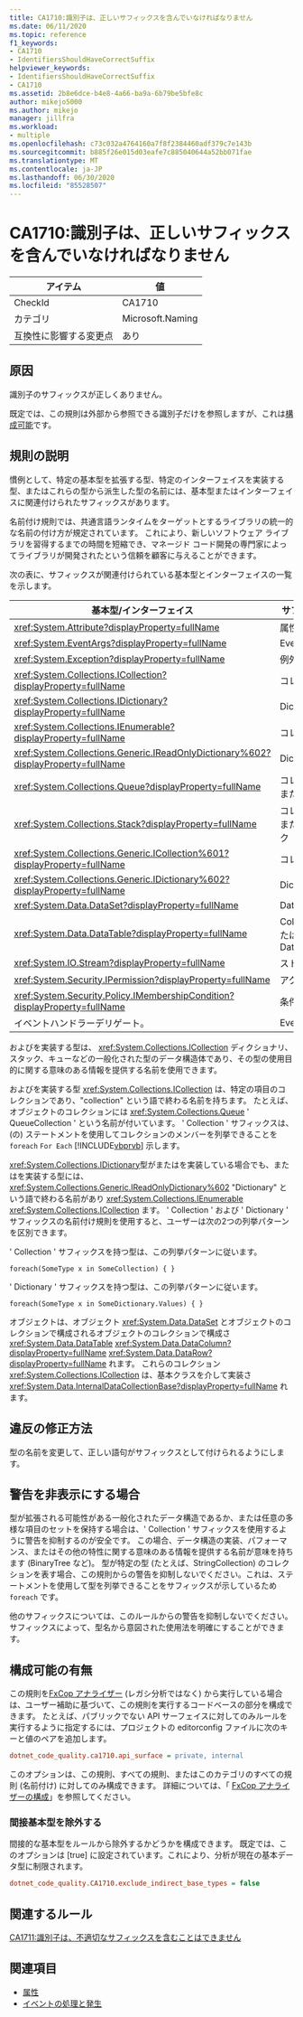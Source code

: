 ```yaml
---
title: CA1710:識別子は、正しいサフィックスを含んでいなければなりません
ms.date: 06/11/2020
ms.topic: reference
f1_keywords:
- CA1710
- IdentifiersShouldHaveCorrectSuffix
helpviewer_keywords:
- IdentifiersShouldHaveCorrectSuffix
- CA1710
ms.assetid: 2b8e6dce-b4e8-4a66-ba9a-6b79be5bfe8c
author: mikejo5000
ms.author: mikejo
manager: jillfra
ms.workload:
- multiple
ms.openlocfilehash: c73c032a4764160a7f8f2384460adf379c7e143b
ms.sourcegitcommit: b885f26e015d03eafe7c885040644a52bb071fae
ms.translationtype: MT
ms.contentlocale: ja-JP
ms.lasthandoff: 06/30/2020
ms.locfileid: "85528507"
---
```

# <a name="ca1710-identifiers-should-have-correct-suffix"></a>CA1710:識別子は、正しいサフィックスを含んでいなければなりません

|アイテム|値|
|-|-|
|CheckId|CA1710|
|カテゴリ|Microsoft.Naming|
|互換性に影響する変更点|あり|

## <a name="cause"></a>原因

識別子のサフィックスが正しくありません。

既定では、この規則は外部から参照できる識別子だけを参照しますが、これは[構成可能](#configurability)です。

## <a name="rule-description"></a>規則の説明

慣例として、特定の基本型を拡張する型、特定のインターフェイスを実装する型、またはこれらの型から派生した型の名前には、基本型またはインターフェイスに関連付けられたサフィックスがあります。

名前付け規則では、共通言語ランタイムをターゲットとするライブラリの統一的な名前の付け方が規定されています。 これにより、新しいソフトウェア ライブラリを習得するまでの時間を短縮でき、マネージド コード開発の専門家によってライブラリが開発されたという信頼を顧客に与えることができます。

次の表に、サフィックスが関連付けられている基本型とインターフェイスの一覧を示します。

|基本型/インターフェイス|サフィックス|
|--------------------------|------------|
|<xref:System.Attribute?displayProperty=fullName>|属性|
|<xref:System.EventArgs?displayProperty=fullName>|EventArgs|
|<xref:System.Exception?displayProperty=fullName>|例外|
|<xref:System.Collections.ICollection?displayProperty=fullName>|コレクション|
|<xref:System.Collections.IDictionary?displayProperty=fullName>|Dictionary|
|<xref:System.Collections.IEnumerable?displayProperty=fullName>|コレクション|
|<xref:System.Collections.Generic.IReadOnlyDictionary%602?displayProperty=fullName>|Dictionary|
|<xref:System.Collections.Queue?displayProperty=fullName>|コレクションまたはキュー|
|<xref:System.Collections.Stack?displayProperty=fullName>|コレクションまたはスタック|
|<xref:System.Collections.Generic.ICollection%601?displayProperty=fullName>|コレクション|
|<xref:System.Collections.Generic.IDictionary%602?displayProperty=fullName>|Dictionary|
|<xref:System.Data.DataSet?displayProperty=fullName>|DataSet|
|<xref:System.Data.DataTable?displayProperty=fullName>|Collection または DataTable|
|<xref:System.IO.Stream?displayProperty=fullName>|ストリーム|
|<xref:System.Security.IPermission?displayProperty=fullName>|アクセス許可|
|<xref:System.Security.Policy.IMembershipCondition?displayProperty=fullName>|条件|
|イベントハンドラーデリゲート。|EventHandler|

およびを実装する型は、 <xref:System.Collections.ICollection> ディクショナリ、スタック、キューなどの一般化された型のデータ構造体であり、その型の使用目的に関する意味のある情報を提供する名前を使用できます。

およびを実装する型 <xref:System.Collections.ICollection> は、特定の項目のコレクションであり、"collection" という語で終わる名前を持ちます。 たとえば、オブジェクトのコレクションには <xref:System.Collections.Queue> ' QueueCollection ' という名前が付いています。 ' Collection ' サフィックスは、(の) ステートメントを使用してコレクションのメンバーを列挙できることを `foreach` `For Each` [!INCLUDE[vbprvb](../code-quality/includes/vbprvb_md.md)] 示します。

<xref:System.Collections.IDictionary>型がまたはを実装している場合でも、またはを実装する型には、 <xref:System.Collections.Generic.IReadOnlyDictionary%602> "Dictionary" という語で終わる名前があり <xref:System.Collections.IEnumerable> <xref:System.Collections.ICollection> ます。 ' Collection ' および ' Dictionary ' サフィックスの名前付け規則を使用すると、ユーザーは次の2つの列挙パターンを区別できます。

' Collection ' サフィックスを持つ型は、この列挙パターンに従います。

```
foreach(SomeType x in SomeCollection) { }
```

' Dictionary ' サフィックスを持つ型は、この列挙パターンに従います。

```
foreach(SomeType x in SomeDictionary.Values) { }
```

オブジェクトは、オブジェクト <xref:System.Data.DataSet> とオブジェクトのコレクションで構成されるオブジェクトのコレクションで構成さ <xref:System.Data.DataTable> <xref:System.Data.DataColumn?displayProperty=fullName> <xref:System.Data.DataRow?displayProperty=fullName> れます。 これらのコレクション <xref:System.Collections.ICollection> は、基本クラスを介して実装さ <xref:System.Data.InternalDataCollectionBase?displayProperty=fullName> れます。

## <a name="how-to-fix-violations"></a>違反の修正方法

型の名前を変更して、正しい語句がサフィックスとして付けられるようにします。

## <a name="when-to-suppress-warnings"></a>警告を非表示にする場合

型が拡張される可能性がある一般化されたデータ構造であるか、または任意の多様な項目のセットを保持する場合は、' Collection ' サフィックスを使用するように警告を抑制するのが安全です。 この場合、データ構造の実装、パフォーマンス、またはその他の特性に関する意味のある情報を提供する名前が意味を持ちます (BinaryTree など)。 型が特定の型 (たとえば、StringCollection) のコレクションを表す場合、この規則からの警告を抑制しないでください。これは、ステートメントを使用して型を列挙できることをサフィックスが示しているため `foreach` です。

他のサフィックスについては、このルールからの警告を抑制しないでください。 サフィックスによって、型名から意図された使用法を明確にすることができます。

## <a name="configurability"></a>構成可能の有無

この規則を[FxCop アナライザー](install-fxcop-analyzers.md) (レガシ分析ではなく) から実行している場合は、ユーザー補助に基づいて、この規則を実行するコードベースの部分を構成できます。 たとえば、パブリックでない API サーフェイスに対してのみルールを実行するように指定するには、プロジェクトの editorconfig ファイルに次のキーと値のペアを追加します。

```ini
dotnet_code_quality.ca1710.api_surface = private, internal
```

このオプションは、この規則、すべての規則、またはこのカテゴリのすべての規則 (名前付け) に対してのみ構成できます。 詳細については、「 [FxCop アナライザーの構成](configure-fxcop-analyzers.md)」を参照してください。

### <a name="exclude-indirect-base-types"></a>間接基本型を除外する

間接的な基本型をルールから除外するかどうかを構成できます。 既定では、このオプションは [true] に設定されています。これにより、分析が現在の基本データ型に制限されます。

```ini
dotnet_code_quality.CA1710.exclude_indirect_base_types = false
```

## <a name="related-rules"></a>関連するルール

[CA1711:識別子は、不適切なサフィックスを含むことはできません](../code-quality/ca1711.md)

## <a name="see-also"></a>関連項目

- [属性](/dotnet/standard/design-guidelines/attributes)
- [イベントの処理と発生](/dotnet/standard/events/index)
